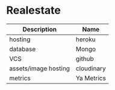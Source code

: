# Realestate

| Description          | Name       |
| ---                  | ---        |
| hosting              | heroku     |
| database             | Mongo      |
| VCS                  | github     |
| assets/image hosting | cloudinary |
| metrics              | Ya Metrics |